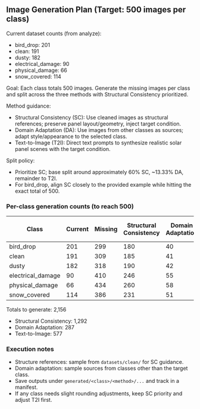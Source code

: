 ## Image Generation Plan (Target: 500 images per class)

Current dataset counts (from analyze):

- bird_drop: 201
- clean: 191
- dusty: 182
- electrical_damage: 90
- physical_damage: 66
- snow_covered: 114

Goal: Each class totals 500 images. Generate the missing images per class and split across the three methods with Structural Consistency prioritized.

Method guidance:
- Structural Consistency (SC): Use cleaned images as structural references; preserve panel layout/geometry, inject target condition.
- Domain Adaptation (DA): Use images from other classes as sources; adapt style/appearance to the selected class.
- Text-to-Image (T2I): Direct text prompts to synthesize realistic solar panel scenes with the target condition.

Split policy:
- Prioritize SC; base split around approximately 60% SC, ~13.33% DA, remainder to T2I.
- For bird_drop, align SC closely to the provided example while hitting the exact total of 500.

### Per-class generation counts (to reach 500)

| Class               | Current | Missing | Structural Consistency | Domain Adaptation | Text-to-Image | Final Total |
|---------------------|---------|---------|------------------------|-------------------|---------------|-------------|
| bird_drop           | 201     | 299     | 180                    | 40                | 79            | 500         |
| clean               | 191     | 309     | 185                    | 41                | 83            | 500         |
| dusty               | 182     | 318     | 190                    | 42                | 86            | 500         |
| electrical_damage   | 90      | 410     | 246                    | 55                | 109           | 500         |
| physical_damage     | 66      | 434     | 260                    | 58                | 116           | 500         |
| snow_covered        | 114     | 386     | 231                    | 51                | 104           | 500         |

Totals to generate: 2,156

- Structural Consistency: 1,292
- Domain Adaptation: 287
- Text-to-Image: 577

### Execution notes

- Structure references: sample from `datasets/clean/` for SC guidance.
- Domain adaptation: sample sources from classes other than the target class.
- Save outputs under `generated/<class>/<method>/...` and track in a manifest.
- If any class needs slight rounding adjustments, keep SC priority and adjust T2I first.


